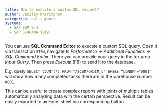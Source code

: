```yaml
---
title: How to execute a custom SQL request?
author: Vasiliy Kharitonov
categories: gui-support
systems:
  - SAP EWM 9.4
  - SAP S/4HANA 1809
---
```


You can use **SQL Command Editor** to execute a custom SQL query. Open it via
transaction `ST04`, navigate to _Performance -> Additional Functions -> SQL
Command Editor_. There you can provide your query in the textarea _Input Query_.
Then press _Execute_ (F8) to send it to the database.

E.g. query `SELECT COUNT(*) FROM "/SCWM/ORDIM_C" WHERE “LGNUM”='0001'` will
show how many completed tasks there are in the warehouse number `0001`.

This can be useful to create complex reports with joints of multiple tables 
automatically analyzing data with the certain perspective. Result can be 
easily exported to an Excel sheet via corresponding button.
